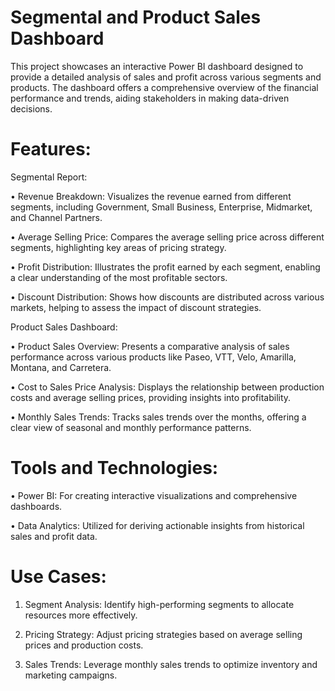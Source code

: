 # Segmental and Product Sales Dashboard

This project showcases an interactive Power BI dashboard designed to provide a detailed analysis of sales and profit across various segments and products. The dashboard offers a comprehensive overview of the financial performance and trends, aiding stakeholders in making data-driven decisions.

# Features:

Segmental Report:

•	Revenue Breakdown: Visualizes the revenue earned from different segments, including Government, Small Business, Enterprise, Midmarket, and Channel Partners.

•	Average Selling Price: Compares the average selling price across different segments, highlighting key areas of pricing strategy.

•	Profit Distribution: Illustrates the profit earned by each segment, enabling a clear understanding of the most profitable sectors.

•	Discount Distribution: Shows how discounts are distributed across various markets, helping to assess the impact of discount strategies.

Product Sales Dashboard:

•	Product Sales Overview: Presents a comparative analysis of sales performance across various products like Paseo, VTT, Velo, Amarilla, Montana, and Carretera.

•	Cost to Sales Price Analysis: Displays the relationship between production costs and average selling prices, providing insights into profitability.

•	Monthly Sales Trends: Tracks sales trends over the months, offering a clear view of seasonal and monthly performance patterns.

# Tools and Technologies:

•	Power BI: For creating interactive visualizations and comprehensive dashboards.

•	Data Analytics: Utilized for deriving actionable insights from historical sales and profit data.

# Use Cases:

1.	Segment Analysis: Identify high-performing segments to allocate resources more effectively.

2.	Pricing Strategy: Adjust pricing strategies based on average selling prices and production costs.

3.	Sales Trends: Leverage monthly sales trends to optimize inventory and marketing campaigns.

